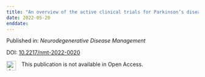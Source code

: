 ```yaml
---
title: "An overview of the active clinical trials for Parkinson’s disease psychosis"
date: 2022-05-20
enddate:
---
```


Published in: *Neurodegenerative Disease Management*

DOI: [10.2217/nmt-2022-0020](https://doi.org/10.2217/nmt-2022-0020)

<img src="https://upload.wikimedia.org/wikipedia/commons/thumb/0/0e/Closed_Access_logo_transparent.svg/1200px-Closed_Access_logo_transparent.svg.png" alt="drawing" width="25" align="left"/> &nbsp;&nbsp;&nbsp;This publication is not available in Open Access.


